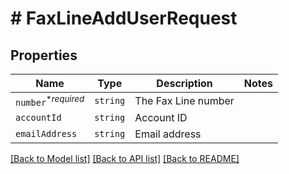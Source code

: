 # # FaxLineAddUserRequest



## Properties

Name | Type | Description | Notes
------------ | ------------- | ------------- | -------------
| `number`<sup>*_required_</sup> | ```string``` |  The Fax Line number  |  |
| `accountId` | ```string``` |  Account ID  |  |
| `emailAddress` | ```string``` |  Email address  |  |

[[Back to Model list]](../../README.md#models) [[Back to API list]](../../README.md#endpoints) [[Back to README]](../../README.md)
